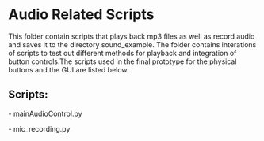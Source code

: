 # Audio Related Scripts
This folder contain scripts that plays back mp3 files as well as record audio and saves it to the directory sound_example. The folder contains interations of scripts to test out different methods for playback and integration of button controls.The scripts used in the final prototype for the physical buttons and the GUI are listed below.


## Scripts:

\- mainAudioControl.py

\- mic_recording.py
